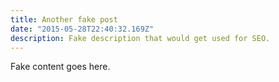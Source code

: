 ```yaml
---
title: Another fake post
date: "2015-05-28T22:40:32.169Z"
description: Fake description that would get used for SEO.
---
```


Fake content goes here.
